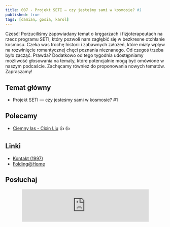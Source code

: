 ```yaml
---
title: 007 - Projekt SETI — czy jesteśmy sami w kosmosie? #1
published: true
tags: [damian, gosia, karol]
---
```


Cześć! Porzuciliśmy zapowiadany temat o kręgarzach i fizjoterapeutach na rzecz programu SETI, który pozwoli nam zagłębić się w bezkresne otchłanie kosmosu.
Czeka was trochę historii i zabawnych założeń, które miały wpływ na rozwinięcie romantycznej chęci poznania nieznanego. Od czegoś trzeba było zacząć. Prawda?
Dodatkowo od tego tygodnia udostępniamy możliwość głosowania na tematy, które potencjalnie mogą być omówione w naszym podcaście. Zachęcamy również do proponowania nowych tematów. Zapraszamy!

<!--end_excerpt-->


## [](#header-2)Temat główny

* Projekt SETI — czy jesteśmy sami w kosmosie? #1


## [](#header-2)Polecamy 

* [Ciemny las - Cixin Liu](http://selkar.pl/aff/rozmowkitechnologiczne/wspomnienie-o-przeszlosci-ziemi-2-ciemny-las) :thumbsup: :thumbsup:

## [](#header-2)Linki

* [Kontakt (1997)](https://www.filmweb.pl/film/Kontakt-1997-531)
* [Folding@Home](https://foldingathome.org/)

## [](#header-2)Posłuchaj

<p align="center">
<iframe src="https://anchor.fm/damian-melniczuk/embed/episodes/Projekt-SETI--czy-jestemy-sami-w-kosmosie--1-ecqqhb" height="102px" width="400px" frameborder="0" scrolling="no"></iframe>
</p>